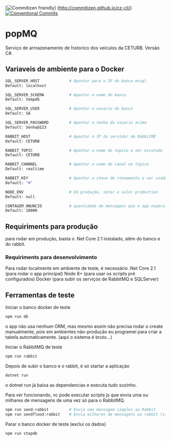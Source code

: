 [![Commitizen friendly](https://img.shields.io/badge/commitizen-friendly-brightgreen.svg)] (http://commitizen.github.io/cz-cli/) [![Conventional Commits](https://img.shields.io/badge/Conventional%20Commits-1.0.0-yellow.svg)](https://conventionalcommits.org)

# popMQ
Serviço de armazenamento de historico dos veículos da CETURB. Versão C#.

## Variaveis de ambiente para o Docker
```bash
SQL_SERVER_HOST             # Apontar para o IP do banco mssql
Default: localhost

SQL_SERVER_SCHEMA           # Apontar o nome do banco
Default: tempdb

SQL_SERVER_USER             # Apontar o usuario do banco
Default: SA

SQL_SERVER_PASSWORD         # Apontar a senha do usuario acima
Default: Senha@123

RABBIT_HOST                 # Apontar o IP do servidor de RabbitMQ
Default: CETURB

RABBIT_TOPIC                # Apontar o nome do topico a ser escutado
Default: CETURB

RABBIT_CHANNEL              # Apontar o nome do canal no tópico
Default: realtime

RABBIT_KEY                  # Apontar a chave de roteamento a ser usada para ouvir
Default: "#"

NODE_ENV                    # Em produção, setar o valor production
Default: null

CONTAGEM_ANUNCIO            # quantidade de mensagens que o app espera para informar seu status de contagem
Default: 10000
```

## Requiriments para produção
para rodar em produção, basta o .Net Core 2.1 instalado, além do banco e do rabbit.

### Requiriments para desenvolvimento
Para rodar localmente em ambiente de teste, é necessário
.Net Core 2.1 (para rodar o app principal)
Node 8+ (para usar os scripts pré configurados)
Docker (para subir os serviços de RabbitMQ e SQLServer)



## Ferramentas de teste
Iniciar o banco docker de teste
```bash
npm run db
```
o app não usa nenhum ORM, mas mesmo assim não precisa rodar o create manualmente, pois em ambientes não-produção eu programei para criar a tabela automaticamente. (aqui o sistema é bruto...)

Iniciar o RabbitMQ de teste
```bash
npm run rabbit
```

Depois de subir o banco e o rabbit, é só startar a aplicação
```bash
dotnet run
```
o dotnet run já baixa as dependencias e executa tudo sozinho.


Para ver funcionando, vc pode executar scripts js que envia uma ou milhares de mensagens de uma vez só para o RabbitMQ.
```bash
npm run send:rabbit         # Envia uma mensagem simples ao Rabbit
npm run sendflood:rabbit    # Envia milhares de mensagens ao rabbit (situação próxima do real)
```

Parar o banco docker de teste (exclui os dados)
```bash
npm run stopdb
```